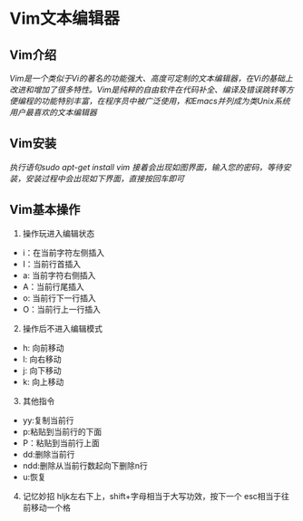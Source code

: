 # Vim文本编辑器
## Vim介绍
*Vim是一个类似于Vi的著名的功能强大、高度可定制的文本编辑器，在Vi的基础上改进和增加了很多特性。Vim是纯粹的自由软件在代码补全、编译及错误跳转等方便编程的功能特别丰富，在程序员中被广泛使用，和Emacs并列成为类Unix系统用户最喜欢的文本编辑器*
## Vim安装
*执行语句sudo apt-get install vim*
*接着会出现如图界面，输入您的密码，等待安装，安装过程中会出现如下界面，直接按回车即可*
## Vim基本操作
1. 操作玩进入编辑状态                
 * i：在当前字符左侧插入                   
 * I：当前行首插入               
 * a: 当前字符右侧插入               
  * A：当前行尾插入              
  * o: 当前行下一行插入                     
   * O：当前行上一行插入 
   
2. 操作后不进入编辑模式           
* h: 向前移动                
* l: 向右移动                   
 * j: 向下移动                       
 * k: 向上移动 
 
3. 其他指令                  
* yy:复制当前行                 
* p:粘贴到当前行的下面                   
 * P：粘贴到当前行上面                   
 * dd:删除当前行                
 * ndd:删除从当前行数起向下删除n行                  
 * u:恢复                       
 
4. 记忆妙招
hljk左右下上，shift+字母相当于大写功效，按下一个 esc相当于往前移动一个格     


    
